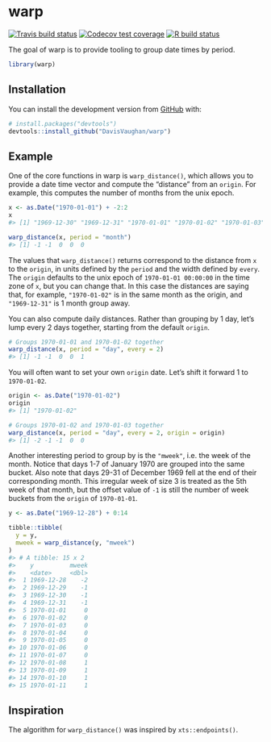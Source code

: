 
<!-- README.md is generated from README.Rmd. Please edit that file -->

# warp

<!-- badges: start -->

[![Travis build
status](https://travis-ci.org/DavisVaughan/warp.svg?branch=master)](https://travis-ci.org/DavisVaughan/warp)
[![Codecov test
coverage](https://codecov.io/gh/DavisVaughan/warp/branch/master/graph/badge.svg)](https://codecov.io/gh/DavisVaughan/warp?branch=master)
[![R build
status](https://github.com/DavisVaughan/warp/workflows/R-CMD-check/badge.svg)](https://github.com/DavisVaughan/warp)
<!-- badges: end -->

The goal of warp is to provide tooling to group date times by period.

``` r
library(warp)
```

## Installation

You can install the development version from
[GitHub](https://github.com/) with:

``` r
# install.packages("devtools")
devtools::install_github("DavisVaughan/warp")
```

## Example

One of the core functions in warp is `warp_distance()`, which allows you
to provide a date time vector and compute the “distance” from an
`origin`. For example, this computes the number of months from the unix
epoch.

``` r
x <- as.Date("1970-01-01") + -2:2
x
#> [1] "1969-12-30" "1969-12-31" "1970-01-01" "1970-01-02" "1970-01-03"

warp_distance(x, period = "month")
#> [1] -1 -1  0  0  0
```

The values that `warp_distance()` returns correspond to the distance
from `x` to the `origin`, in units defined by the `period` and the width
defined by `every`. The `origin` defaults to the unix epoch of
`1970-01-01 00:00:00` in the time zone of `x`, but you can change that.
In this case the distances are saying that, for example, `"1970-01-02"`
is in the same month as the origin, and `"1969-12-31"` is 1 month group
away.

You can also compute daily distances. Rather than grouping by 1 day,
let’s lump every 2 days together, starting from the default `origin`.

``` r
# Groups 1970-01-01 and 1970-01-02 together
warp_distance(x, period = "day", every = 2)
#> [1] -1 -1  0  0  1
```

You will often want to set your own `origin` date. Let’s shift it
forward 1 to `1970-01-02`.

``` r
origin <- as.Date("1970-01-02")
origin
#> [1] "1970-01-02"

# Groups 1970-01-02 and 1970-01-03 together
warp_distance(x, period = "day", every = 2, origin = origin)
#> [1] -2 -1 -1  0  0
```

Another interesting period to group by is the `"mweek"`, i.e. the week
of the month. Notice that days 1-7 of January 1970 are grouped into the
same bucket. Also note that days 29-31 of December 1969 fell at the end
of their corresponding month. This irregular week of size 3 is treated
as the 5th week of that month, but the offset value of `-1` is still the
number of week buckets from the `origin` of `1970-01-01`.

``` r
y <- as.Date("1969-12-28") + 0:14

tibble::tibble(
  y = y,
  mweek = warp_distance(y, "mweek")
)
#> # A tibble: 15 x 2
#>    y          mweek
#>    <date>     <dbl>
#>  1 1969-12-28    -2
#>  2 1969-12-29    -1
#>  3 1969-12-30    -1
#>  4 1969-12-31    -1
#>  5 1970-01-01     0
#>  6 1970-01-02     0
#>  7 1970-01-03     0
#>  8 1970-01-04     0
#>  9 1970-01-05     0
#> 10 1970-01-06     0
#> 11 1970-01-07     0
#> 12 1970-01-08     1
#> 13 1970-01-09     1
#> 14 1970-01-10     1
#> 15 1970-01-11     1
```

## Inspiration

The algorithm for `warp_distance()` was inspired by `xts::endpoints()`.
